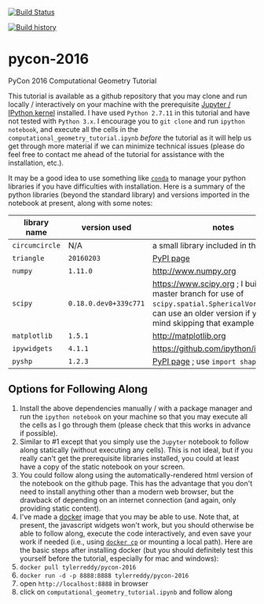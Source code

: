 [![Build Status](https://travis-ci.org/tylerjereddy/pycon-2016.svg?branch=master)](https://travis-ci.org/tylerjereddy/pycon-2016)

[![Build history](https://buildstats.info/travisci/chart/tylerjereddy/pycon-2016)](https://travis-ci.org/tylerjereddy/pycon-2016/builds)
# pycon-2016
PyCon 2016 Computational Geometry Tutorial

This tutorial is available as a github repository that you may clone and run locally / interactively on your machine with the prerequisite [Jupyter / IPython kernel](http://jupyter.readthedocs.io/en/latest/install.html) installed. I have used `Python 2.7.11` in this tutorial and have not tested with `Python 3.x`. I encourage you to `git clone` and run `ipython notebook`, and execute all the cells in the `computational_geometry_tutorial.ipynb` *before* the tutorial as it will help us get through more material if we can minimize technical issues (please do feel free to contact me ahead of the tutorial for assistance with the installation, etc.).

It may be a good idea to use something like [`conda`](http://conda.pydata.org/docs/intro.html) to manage your python libraries if you have difficulties with installation. Here is a summary of the python libraries (beyond the standard library) and versions imported in the notebook at present, along with some notes:

library name | version used | notes
-------------|--------------|------
`circumcircle` | N/A | a small library included in the git repo
`triangle` | `20160203` | [PyPI page](https://pypi.python.org/pypi/triangle/)
`numpy` | `1.11.0` | http://www.numpy.org
`scipy` | `0.18.0.dev0+339c771` | https://www.scipy.org ; I built from master branch for use of `scipy.spatial.SphericalVoronoi` -- can use an older version if you don't mind skipping that example in tutorial
`matplotlib` | `1.5.1` | http://matplotlib.org
`ipywidgets` | `4.1.1` | https://github.com/ipython/ipywidgets
`pyshp` | `1.2.3` | [PyPI page](https://pypi.python.org/pypi/pyshp) ; use `import shapefile`

## Options for Following Along
1. Install the above dependencies manually / with a package manager and run the `ipython notebook` on your machine so that you may execute all the cells as I go through them (please check that this works in advance if possible).
2. Similar to #1 except that you simply use the `Jupyter` notebook to follow along statically (without executing any cells). This is not ideal, but if you really can't get the prerequisite libraries installed, you could at least have a copy of the static notebook on your screen.
3. You could follow along using the automatically-rendered html version of the notebook on the github page. This has the advantage that you don't need to install anything other than a modern web browser, but the drawback of depending on an internet connection (and again, only providing static content).
4. I've made a [docker](https://www.docker.com) image that you may be able to use. Note that, at present, the javascript widgets won't work, but you should otherwise be able to follow along, execute the code interactively, and even save your work if needed (i.e., using [`docker cp`](http://stackoverflow.com/questions/22907231/copying-files-from-host-to-docker-container) or mounting a local path). Here are the basic steps after installing docker (but you should definitely test this yourself before the tutorial, especially for mac and windows):
  1. `docker pull tylerreddy/pycon-2016`  
  2. `docker run -d -p 8888:8888 tylerreddy/pycon-2016`
  3. open `http://localhost:8888` in browser
  4. click on `computational_geometry_tutorial.ipynb` and follow along
